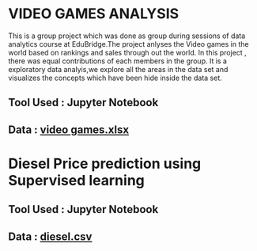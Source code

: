 # VIDEO GAMES ANALYSIS

This is  a group project which was done as group during sessions of data analytics course at EduBridge.The project anlyses the Video games in the world based on rankings and sales through out the world. In this project , there was equal contributions of each members in the group. It is a exploratory data analyis,we explore all the areas in the data set and visualizes the concepts which have been hide inside the data set. 

## Tool Used : Jupyter Notebook          
## Data : [video games.xlsx](https://github.com/Sachinsn19/EduBridge/files/7027581/video.games.xlsx)



# Diesel Price prediction using Supervised learning 

## Tool Used : Jupyter Notebook
## Data : [diesel.csv](https://github.com/Sachinsn19/EduBridge/files/7027605/diesel.csv)


